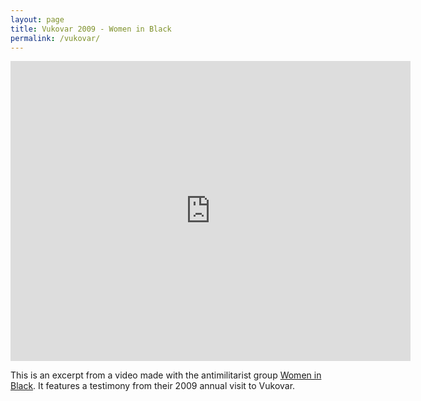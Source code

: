 ```yaml
---
layout: page
title: Vukovar 2009 - Women in Black
permalink: /vukovar/
---
```


<iframe src="https://player.vimeo.com/video/119949032" width="640" height="480" frameborder="0" webkitallowfullscreen mozallowfullscreen allowfullscreen></iframe> 

This is an excerpt from a video made with the antimilitarist group [Women in Black](http://zeneucrnom.org/index.php?lang=en). It features a testimony from their 2009 annual visit to Vukovar.
